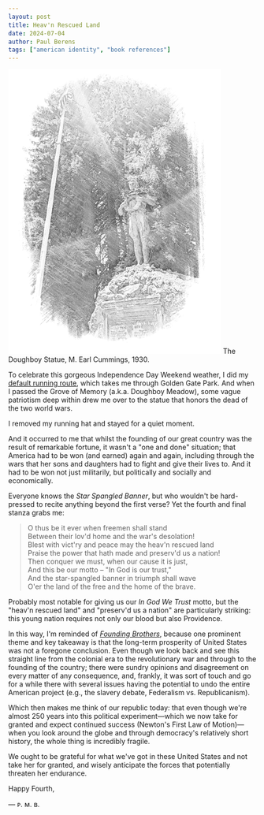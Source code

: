 ```yaml
---
layout: post
title: Heav'n Rescued Land
date: 2024-07-04
author:	Paul Berens
tags: ["american identity", "book references"]
---
```

![doughboy WWI/WWII memorial statue](/assets/og/post_doughboy.png)
<span class="muted small">The Doughboy Statue, M. Earl Cummings, 1930.</span>

To celebrate this gorgeous Independence Day Weekend weather, I did my [default running route](/runs/ggp-moraga/), which takes me through Golden Gate Park. And when I passed the Grove of Memory (a.k.a. Doughboy Meadow), some vague patriotism deep within drew me over to the statue that honors the dead of the two world wars.

I removed my running hat and stayed for a quiet moment.

And it occurred to me that whilst the founding of our great country was the result of remarkable fortune, it wasn't a "one and done" situation; that America had to be won (and earned) again and again, including through the wars that her sons and daughters had to fight and give their lives to. And it had to be won not just militarily, but politically and socially and economically.

Everyone knows the *Star Spangled Banner*, but who wouldn't be hard-pressed to recite anything beyond the first verse? Yet the fourth and final stanza grabs me:

> O thus be it ever when freemen shall stand  
> Between their lov'd home and the war's desolation!  
> Blest with vict'ry and peace may the heav'n rescued land  
> Praise the power that hath made and preserv'd us a nation!  
> Then conquer we must, when our cause it is just,  
> And this be our motto – "In God is our trust,"  
> And the star-spangled banner in triumph shall wave  
> O'er the land of the free and the home of the brave.

Probably most notable for giving us our *In God We Trust* motto, but the "heav'n rescued land" and "preserv'd us a nation" are particularly striking: this young nation requires not only our blood but also Providence.

In this way, I'm reminded of [*Founding Brothers*](/books/founding-brothers), because one prominent theme and key takeaway is that the long-term prosperity of United States was not a foregone conclusion. Even though we look back and see this straight line from the colonial era to the revolutionary war and through to the founding of the country; there were sundry opinions and disagreement on every matter of any consequence, and, frankly, it was sort of touch and go for a while there with several issues having the potential to undo the entire American project (e.g., the slavery debate, Federalism vs. Republicanism).

Which then makes me think of our republic today: that even though we're almost 250 years into this political experiment—which we now take for granted and expect continued success (Newton's First Law of Motion)—when you look around the globe and through democracy's relatively short history, the whole thing is incredibly fragile.

We ought to be grateful for what we've got in these United States and not take her for granted, and wisely anticipate the forces that potentially threaten her endurance.

Happy Fourth,

— ᴘ. ᴍ. ʙ.
